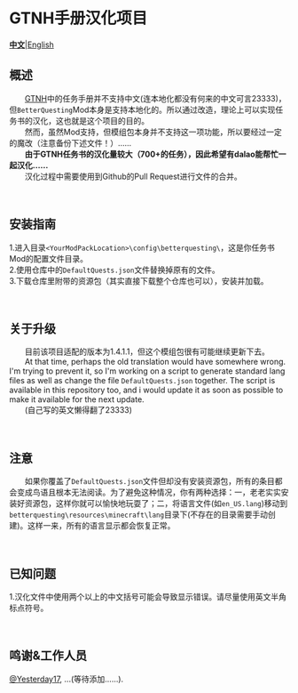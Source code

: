 # GTNH手册汉化项目

[**中文**](#)|[English](Readme.md)

## 概述  
&emsp;&emsp;[GTNH](https://github.com/GTNewHorizons/NewHorizons)中的任务手册并不支持中文(连本地化都没有何来的中文可言23333)，但`BetterQuesting`Mod本身是支持本地化的。所以通过改造，理论上可以实现任务书的汉化，这也就是这个项目的目的。<br />
&emsp;&emsp;然而，虽然Mod支持，但模组包本身并不支持这一项功能，所以要经过一定的魔改（注意备份下述文件！）…… <br />
&emsp;&emsp;**由于GTNH任务书的汉化量较大（700+的任务），因此希望有dalao能帮忙一起汉化……**<br />
&emsp;&emsp;汉化过程中需要使用到Github的Pull Request进行文件的合并。<br />

<br />

## 安装指南  
1.进入目录`<YourModPackLocation>\config\betterquesting\`，这是你任务书Mod的配置文件目录。<br />
2.使用仓库中的`DefaultQuests.json`文件替换掉原有的文件。<br />
3.下载仓库里附带的资源包（其实直接下载整个仓库也可以），安装并加载。<br />

<br />

## 关于升级
&emsp;&emsp;目前该项目适配的版本为1.4.1.1，但这个模组包很有可能继续更新下去。<br />
&emsp;&emsp;At that time, perhaps the old translation would have somewhere wrong. I'm trying to prevent it, so I'm working on a script to generate standard lang files as well as change the file `DefaultQuests.json` together. The script is available in this repository too, and i would update it as soon as possible to make it available for the next update.<br />
&emsp;&emsp;(自己写的英文懒得翻了23333)<br />

<br />

## 注意
&emsp;&emsp;如果你覆盖了`DefaultQuests.json`文件但却没有安装资源包，所有的条目都会变成鸟语且根本无法阅读。为了避免这种情况，你有两种选择：一，老老实实安装好资源包，这样你就可以愉快地玩耍了；二，将语言文件(如`en_US.lang`)移动到`betterquesting\resources\minecraft\lang`目录下(不存在的目录需要手动创建)。这样一来，所有的语言显示都会恢复正常。<br />

<br />

## 已知问题
1.汉化文件中使用两个以上的中文括号可能会导致显示错误。请尽量使用英文半角标点符号。<br />

<br />

## 鸣谢&工作人员
[@Yesterday17](https://github.com/yesterday17), ...(等待添加……).
